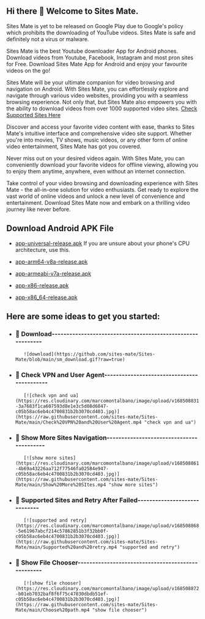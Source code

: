 ## Hi there 👋 Welcome to Sites Mate.

Sites Mate is yet to be released on Google Play due to Google's policy which prohibits the downloading of YouTube videos. Sites Mate is safe and definitely not a virus or malware.

Sites Mate is the best Youtube downloader App for Android phones. Download videos from Youtube, Facebook, Instagram and most pron sites for Free. Download Sites Mate App for Android and enjoy your favourite videos on the go!

Sites Mate will be your ultimate companion for video browsing and navigation on Android. With Sites Mate, you can effortlessly explore and navigate through various video websites, providing you with a seamless browsing experience. Not only that, but Sites Mate also empowers you with the ability to download videos from over 1000 supported video sites. [Check Supported Sites Here](https://github.com/sites-mate/Sites-Mate/blob/main/supported-sites.md)

Discover and access your favorite video content with ease, thanks to Sites Mate's intuitive interface and comprehensive video site support. Whether you're into movies, TV shows, music videos, or any other form of online video entertainment, Sites Mate has got you covered.

Never miss out on your desired videos again. With Sites Mate, you can conveniently download your favorite videos for offline viewing, allowing you to enjoy them anytime, anywhere, even without an internet connection.

Take control of your video browsing and downloading experience with Sites Mate - the all-in-one solution for video enthusiasts. Get ready to explore the vast world of online videos and unlock a new level of convenience and entertainment. Download Sites Mate now and embark on a thrilling video journey like never before.


## Download Android APK File

  - [app-universal-release.apk](https://media.githubusercontent.com/media/sites-mate/Sites-Mate/main/app-universal-release.apk) If you are unsure about your phone's CPU architecture, use this.

  - [app-arm64-v8a-release.apk](https://media.githubusercontent.com/media/sites-mate/Sites-Mate/main/app-arm64-v8a-release.apk)

  - [app-armeabi-v7a-release.apk](https://media.githubusercontent.com/media/sites-mate/Sites-Mate/main/app-armeabi-v7a-release.apk)

  - [app-x86-release.apk](https://media.githubusercontent.com/media/sites-mate/Sites-Mate/main/app-x86-release.apk)

  - [app-x86_64-release.apk](https://media.githubusercontent.com/media/sites-mate/Sites-Mate/main/app-x86_64-release.apk)



## Here are some ideas to get you started:

  - ### 🔭 Download-----------------------------------------------------------

           ![download](https://github.com/sites-mate/Sites-Mate/blob/main/sm_download.gif?raw=true)

  - ### 🌱 Check VPN and User Agent-------------------------------------------

           [![check vpn and ua](https://res.cloudinary.com/marcomontalbano/image/upload/v1685088316/video_to_markdown/images/video--3a7683f1ca607593d8e1e3c5d08d6847-c05b58ac6eb4c4700831b2b3070cd403.jpg)](https://raw.githubusercontent.com/sites-mate/Sites-Mate/main/Check%20VPN%20and%20User%20Agent.mp4 "check vpn and ua")

  - ### 👯 Show More Sites Navigation-----------------------------------------

           [![show more sites](https://res.cloudinary.com/marcomontalbano/image/upload/v1685088615/video_to_markdown/images/video--4b69a43226aa712f77546fa02584e947-c05b58ac6eb4c4700831b2b3070cd403.jpg)](https://raw.githubusercontent.com/sites-mate/Sites-Mate/main/Show%20More%20SItes.mp4 "show more sites")

  - ### 🤔 Supported Sites and Retry After Failed-----------------------------

           [![supported and retry](https://res.cloudinary.com/marcomontalbano/image/upload/v1685088683/video_to_markdown/images/video--5e61967abcf214c57862851b3f32bb0f-c05b58ac6eb4c4700831b2b3070cd403.jpg)](https://raw.githubusercontent.com/sites-mate/Sites-Mate/main/Supported%20and%20retry.mp4 "supported and retry")

  - ### 💬 Show File Chooser--------------------------------------------------

           [![show file chooser](https://res.cloudinary.com/marcomontalbano/image/upload/v1685088728/video_to_markdown/images/video--b01eb7032baf8f6f75c47830dbdb51ef-c05b58ac6eb4c4700831b2b3070cd403.jpg)](https://raw.githubusercontent.com/sites-mate/Sites-Mate/main/Choose%20path.mp4 "show file chooser")











